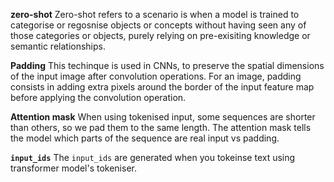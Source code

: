 <b>zero-shot</b>
Zero-shot refers to a scenario is when a model is trained to categorise or regosnise objects or concepts without having seen any of those categories or objects, purely relying on pre-exisiting knowledge or semantic relationships.

<b>Padding</b>
This techinque is used in CNNs, to preserve the spatial dimensions of the input image after convolution operations. For an image, padding consists in adding extra pixels around the border of the input feature map before applying the convolution operation.

<b>Attention mask</b>
When using tokenised input, some sequences are shorter than others, so we pad them to the same length. The attention mask tells the model which parts of the sequence are real input vs padding.

<b>`input_ids`</b>
The `input_ids` are generated when you tokeinse text using transformer model's tokeniser.


